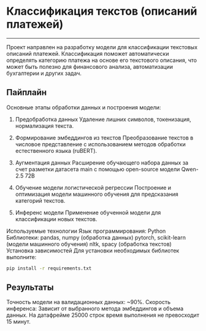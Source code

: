# Классификация текстов (описаний платежей)
---

Проект направлен на разработку модели для классификации текстовых описаний платежей. Классификация поможет автоматически определять категорию платежа на основе его текстового описания, что может быть полезно для финансового анализа, автоматизации бухгалтерии и других задач.

## Пайплайн
Основные этапы обработки данных и построения модели:
1) Предобработка данных
Удаление лишних символов, токенизация, нормализация текста.

2) Формирование эмбеддингов из текстов
Преобразование текстов в числовое представление с использованием методов обработки естественного языка (ruBERT).

3) Аугментация данных
Расширение обучающего набора данных за счет разметки датасета main с помощью open-source модели Qwen-2.5 72B

4) Обучение модели логистической регрессии
Построение и оптимизация модели машинного обучения для предсказания категорий текстов.

5) Инференс модели
Применение обученной модели для классификации новых текстов.

Используемые технологии
Язык программирования: Python
Библиотеки:
pandas, numpy (обработка данных)
pytorch, scikit-learn (модели машинного обучения)
nltk, spacy (обработка текстов)
Установка зависимостей
Для установки необходимых библиотек выполните:


```bash
pip install -r requirements.txt
```

## Результаты
Точность модели на валидационных данных: ~90%.
Скорость инференса: Зависит от выбранного метода эмбеддингов и объема данных. На датафрейме 25000 строк время выполнения не превосходит 15 минут.
